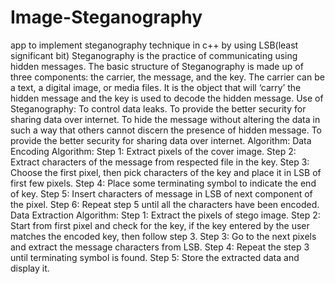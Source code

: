 # Image-Steganography
app to implement steganography technique in c++ by using LSB(least significant bit)
Steganography is the practice of communicating using hidden messages. 
The basic structure of Steganography is made up of three components: the carrier, the message, and the key. 
The carrier can be a text, a digital image, or media files.
 It is the object that will ‘carry’ the hidden message and the key is used to decode the hidden message.
 Use of Steganography:
To control data leaks.
To provide the better security for sharing data over internet. 
To hide the message without altering the data in such a way that others cannot discern the presence of hidden message.
To provide the better security for sharing data over internet. 
Algorithm:
Data Encoding Algorithm:
Step 1: Extract pixels of the cover image.
Step 2: Extract characters of the message from respected file in the key.
Step 3: Choose the first pixel, then pick characters of the key and place it in LSB of first few pixels.
Step 4: Place some terminating symbol to indicate the end of key.
Step 5: Insert characters of message in LSB of next component of the pixel.
Step 6: Repeat step 5 until all the characters have been encoded.
Data Extraction Algorithm:
Step 1: Extract the pixels of stego image.
Step 2: Start from first pixel and check for the key, if the key entered by the user matches the encoded key, then follow step 3.
Step 3: Go to the next pixels and extract the message characters from LSB.
Step 4: Repeat the step 3 until terminating symbol is found.
Step 5: Store the extracted data and display it.


